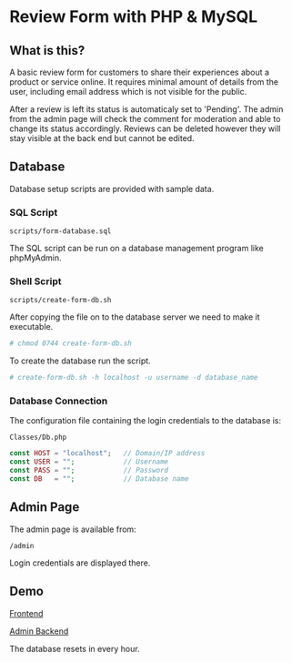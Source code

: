# Review Form with PHP & MySQL

## What is this?
A basic review form for customers to share their experiences about a product or service online. It requires minimal amount of details from the user, including email address which is not visible for the public.

After a review is left its status is automaticaly set to 'Pending'. The admin from the admin page will check the comment for moderation and able to change its status accordingly. Reviews can be deleted however they will stay visible at the back end but cannot be edited.

## Database

Database setup scripts are provided with sample data.

### SQL Script

```
scripts/form-database.sql
```

The SQL script can be run on a database management program like phpMyAdmin.

### Shell Script

```
scripts/create-form-db.sh
```

After copying the file on to the database server we need to make it executable.

```sh
# chmod 0744 create-form-db.sh
```

To create the database run the script.

```sh
# create-form-db.sh -h localhost -u username -d database_name
```

### Database Connection

The configuration file containing the login credentials to the database is:

```
Classes/Db.php
```

```php
const HOST = "localhost";   // Domain/IP address
const USER = "";            // Username
const PASS = "";            // Password
const DB   = "";            // Database name
```    

## Admin Page

The admin page is available from:

```url
/admin
```

Login credentials are displayed there.

## Demo

[Frontend](http://projects.gellai.com/simple-review-form-with-php-&-mysql)

[Admin Backend](http://projects.gellai.com/simple-review-form-with-php-&-mysql/admin)

The database resets in every hour.
